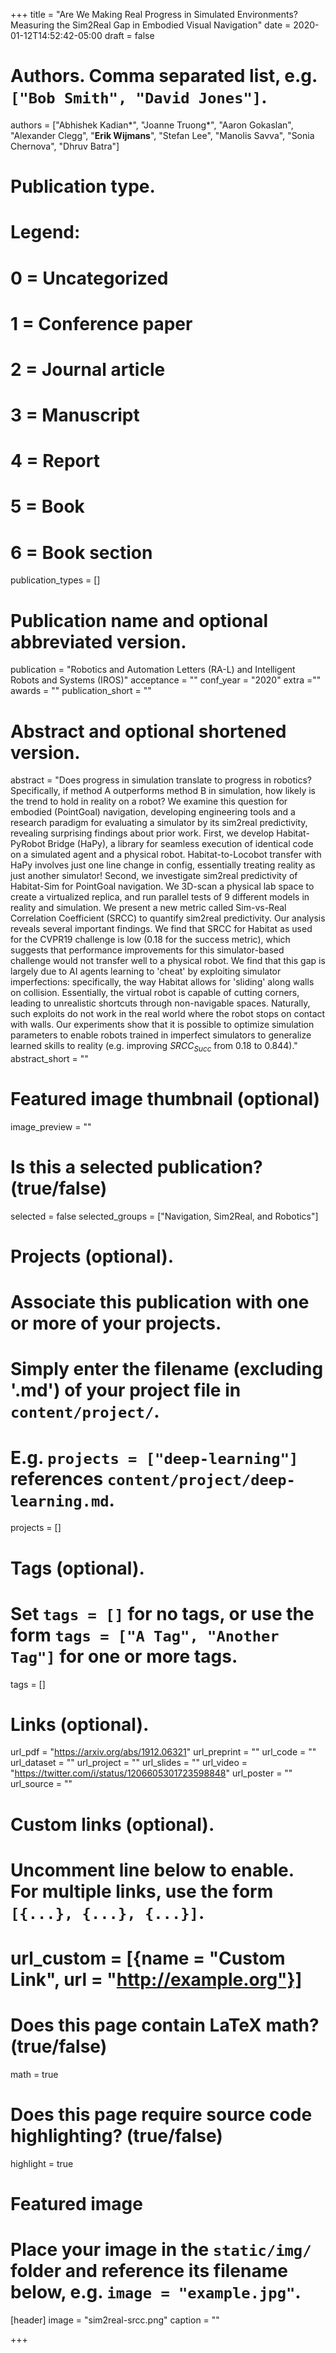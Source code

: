 +++
title = "Are We Making Real Progress in Simulated Environments? Measuring the Sim2Real Gap in Embodied Visual Navigation"
date = 2020-01-12T14:52:42-05:00
draft = false

# Authors. Comma separated list, e.g. `["Bob Smith", "David Jones"]`.
authors = ["Abhishek Kadian&ast;",  "Joanne Truong&ast;",  "Aaron Gokaslan", "Alexander Clegg", "**Erik Wijmans**", "Stefan Lee", "Manolis Savva", "Sonia Chernova", "Dhruv Batra"]

# Publication type.
# Legend:
# 0 = Uncategorized
# 1 = Conference paper
# 2 = Journal article
# 3 = Manuscript
# 4 = Report
# 5 = Book
# 6 = Book section
publication_types = []

# Publication name and optional abbreviated version.
publication = "Robotics and Automation Letters (RA-L) and Intelligent Robots and Systems (IROS)"
acceptance = ""
conf_year = "2020"
extra =""
awards = ""
publication_short = ""

# Abstract and optional shortened version.
abstract = "Does progress in simulation translate to progress in robotics? Specifically, if method A outperforms method B in simulation, how likely is the trend to hold in reality on a robot? We examine this question for embodied (PointGoal) navigation, developing engineering tools and a research paradigm for evaluating a simulator by its sim2real predictivity, revealing surprising findings about prior work. First, we develop Habitat-PyRobot Bridge (HaPy), a library for seamless execution of identical code on a simulated agent and a physical robot. Habitat-to-Locobot transfer with HaPy involves just one line change in config, essentially treating reality as just another simulator! Second, we investigate sim2real predictivity of Habitat-Sim for PointGoal navigation. We 3D-scan a physical lab space to create a virtualized replica, and run parallel tests of 9 different models in reality and simulation. We present a new metric called Sim-vs-Real Correlation Coefficient (SRCC) to quantify sim2real predictivity. Our analysis reveals several important findings. We find that SRCC for Habitat as used for the CVPR19 challenge is low (0.18 for the success metric), which suggests that performance improvements for this simulator-based challenge would not transfer well to a physical robot. We find that this gap is largely due to AI agents learning to 'cheat' by exploiting simulator imperfections: specifically, the way Habitat allows for 'sliding' along walls on collision. Essentially, the virtual robot is capable of cutting corners, leading to unrealistic shortcuts through non-navigable spaces. Naturally, such exploits do not work in the real world where the robot stops on contact with walls. Our experiments show that it is possible to optimize simulation parameters to enable robots trained in imperfect simulators to generalize learned skills to reality (e.g. improving $SRCC_{Succ}$ from 0.18 to 0.844)."
abstract_short = ""

# Featured image thumbnail (optional)
image_preview = ""

# Is this a selected publication? (true/false)
selected = false
selected_groups = ["Navigation, Sim2Real, and Robotics"]

# Projects (optional).
#   Associate this publication with one or more of your projects.
#   Simply enter the filename (excluding '.md') of your project file in `content/project/`.
#   E.g. `projects = ["deep-learning"]` references `content/project/deep-learning.md`.
projects = []

# Tags (optional).
#   Set `tags = []` for no tags, or use the form `tags = ["A Tag", "Another Tag"]` for one or more tags.
tags = []

# Links (optional).
url_pdf = "https://arxiv.org/abs/1912.06321"
url_preprint = ""
url_code = ""
url_dataset = ""
url_project = ""
url_slides = ""
url_video = "https://twitter.com/i/status/1206605301723598848"
url_poster = ""
url_source = ""

# Custom links (optional).
#   Uncomment line below to enable. For multiple links, use the form `[{...}, {...}, {...}]`.
# url_custom = [{name = "Custom Link", url = "http://example.org"}]

# Does this page contain LaTeX math? (true/false)
math = true

# Does this page require source code highlighting? (true/false)
highlight = true

# Featured image
# Place your image in the `static/img/` folder and reference its filename below, e.g. `image = "example.jpg"`.
[header]
image = "sim2real-srcc.png"
caption = ""

+++

